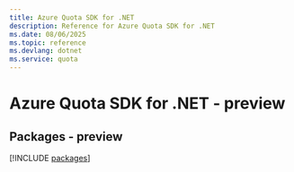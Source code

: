 ```yaml
---
title: Azure Quota SDK for .NET
description: Reference for Azure Quota SDK for .NET
ms.date: 08/06/2025
ms.topic: reference
ms.devlang: dotnet
ms.service: quota
---
```

# Azure Quota SDK for .NET - preview
## Packages - preview
[!INCLUDE [packages](quota-index.md)]